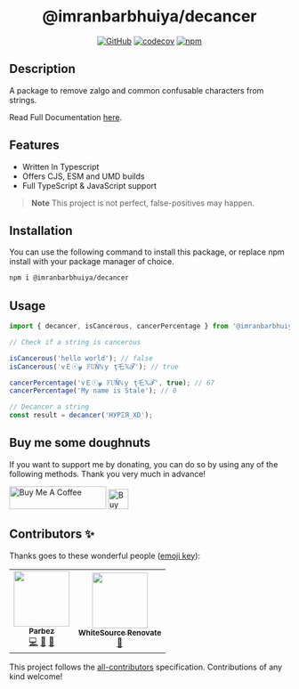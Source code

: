 <div align="center">

# @imranbarbhuiya/decancer

[![GitHub](https://img.shields.io/github/license/imranbarbhuiya/decancer)](https://github.com/imranbarbhuiya/decancer/blob/main/LICENSE)
[![codecov](https://codecov.io/gh/imranbarbhuiya/decancer/branch/main/graph/badge.svg?token=token)](https://codecov.io/gh/imranbarbhuiya/decancer)
[![npm](https://img.shields.io/npm/v/@imranbarbhuiya/decancer?color=crimson&logo=npm&style=flat-square)](https://www.npmjs.com/package/@imranbarbhuiya/decancer)

</div>

## Description

A package to remove zalgo and common confusable characters from strings.

Read Full Documentation [here](https://imranbarbhuiya.github.io/decancer).

## Features

-   Written In Typescript
-   Offers CJS, ESM and UMD builds
-   Full TypeScript & JavaScript support

> **Note**
> This project is not perfect, false-positives may happen.

## Installation

You can use the following command to install this package, or replace npm install with your package manager of choice.

```bash
npm i @imranbarbhuiya/decancer
```

## Usage

```ts
import { decancer, isCancerous, cancerPercentage } from '@imranbarbhuiya/decancer';

// Check if a string is cancerous

isCancerous('hello world'); // false
isCancerous('vＥⓡ𝔂 𝔽𝕌Ňℕｙ ţ乇𝕏𝓣'); // true

cancerPercentage('vＥⓡ𝔂 𝔽𝕌Ňℕｙ ţ乇𝕏𝓣', true); // 67
cancerPercentage('My name is Stale'); // 0

// Decancer a string
const result = decancer('HУPΞЯ_XD');
```

## Buy me some doughnuts

If you want to support me by donating, you can do so by using any of the following methods. Thank you very much in advance!

<a href="https://www.buymeacoffee.com/parbez" target="_blank"><img src="https://cdn.buymeacoffee.com/buttons/default-orange.png" alt="Buy Me A Coffee" height="41" width="174"></a>
<a href='https://ko-fi.com/Y8Y1CBIJH' target='_blank'><img height='36' style='border:0px;height:36px;' src='https://cdn.ko-fi.com/cdn/kofi4.png?v=3' border='0' alt='Buy Me a Coffee at ko-fi.com' /></a>

## Contributors ✨

Thanks goes to these wonderful people ([emoji key](https://allcontributors.org/docs/en/emoji-key)):

<!-- ALL-CONTRIBUTORS-LIST:START - Do not remove or modify this section -->
<!-- prettier-ignore-start -->
<!-- markdownlint-disable -->
<table>
  <tr>
    <td align="center"><a href="https://github.com/imranbarbhuiya"><img src="https://avatars.githubusercontent.com/u/74945038?v=4?s=100" width="100px;" alt=""/><br /><sub><b>Parbez</b></sub></a><br /><a href="https://github.com/imranbarbhuiya/decancer/commits?author=imranbarbhuiya" title="Code">💻</a> <a href="#maintenance-imranbarbhuiya" title="Maintenance">🚧</a> <a href="#ideas-imranbarbhuiya" title="Ideas, Planning, & Feedback">🤔</a></td>
    <td align="center"><a href="https://renovate.whitesourcesoftware.com"><img src="https://avatars.githubusercontent.com/u/25180681?v=4?s=100" width="100px;" alt=""/><br /><sub><b>WhiteSource Renovate</b></sub></a><br /><a href="#maintenance-renovate-bot" title="Maintenance">🚧</a></td>
  </tr>
</table>

<!-- markdownlint-restore -->
<!-- prettier-ignore-end -->

<!-- ALL-CONTRIBUTORS-LIST:END -->

This project follows the [all-contributors](https://github.com/all-contributors/all-contributors) specification. Contributions of any kind welcome!
